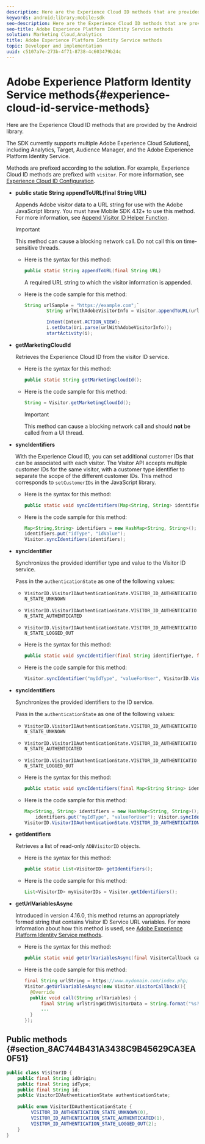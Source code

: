 ```yaml
---
description: Here are the Experience Cloud ID methods that are provided by the Android library.
keywords: android;library;mobile;sdk
seo-description: Here are the Experience Cloud ID methods that are provided by the Android library.
seo-title: Adobe Experience Platform Identity Service methods
solution: Marketing Cloud,Analytics
title: Adobe Experience Platform Identity Service methods
topic: Developer and implementation
uuid: c5107a7e-273b-4f71-8738-4c603479b24c
---
```


# Adobe Experience Platform Identity Service methods{#experience-cloud-id-service-methods}

Here are the Experience Cloud ID methods that are provided by the Android library.

The SDK currently supports multiple Adobe Experience Cloud Solutions], including Analytics, Target, Audience Manager, and the Adobe Experience Platform Identity Service.

Methods are prefixed according to the solution. For example, Experience Cloud ID methods are prefixed with `visitor`. For more information, see [Experience Cloud ID Configuration](/help/android/c-marketing-cloud/mcvid.md).

* **public static String appendToURL(final String URL)**

  Appends Adobe visitor data to a URL string for use with the Adobe JavaScript library. You must have Mobile SDK 4.12+ to use this method. For more information, see [Append Visitor ID Helper Function](https://docs.adobe.com/content/help/en/id-service/using/id-service-api/methods/appendvisitorid.html). 
  
  >[!IMPORTANT]
  >
  >This method can cause a blocking network call. Do not call this on time-sensitive threads. 
  
  * Here is the syntax for this method:

    ```java
    public static String appendToURL(final String URL) 
    ```

    A required URL string to which the visitor information is appended.  

  * Here is the code sample for this method:

    ```java
    String urlSample = "https://example.com";`
            String urlWithAdobeVisitorInfo = Visitor.appendToURL(urlSample);

            Intent(Intent.ACTION_VIEW);
            i.setData(Uri.parse(urlWithAdobeVisitorInfo));
            startActivity(i);
    ```

* **getMarketingCloudId**

  Retrieves the Experience Cloud ID from the visitor ID service. 

  * Here is the syntax for this method:

    ```java
    public static String getMarketingCloudId(); 
    ```

  * Here is the code sample for this method:

    ```java
    String = Visitor.getMarketingCloudId();
    ```

    >[!IMPORTANT]
    >
    >This method can cause a blocking network call and should **not** be called from a UI thread.

* **syncIdentifiers**

  With the Experience Cloud ID, you can set additional customer IDs that can be associated with each visitor. The Visitor API accepts multiple customer IDs for the same visitor, with a customer type identifier to separate the scope of the different customer IDs. This method corresponds to `setCustomerIDs` in the JavaScript library. 

  * Here is the syntax for this method:

    ```java
    public static void syncIdentifiers(Map<String, String> identifiers); 
    ```

  * Here is the code sample for this method:

    ```java
    Map<String,String> identifiers = new HashMap<String, String>();
    identifiers.put("idType", "idValue");
    Visitor.syncIdentifiers(identifiers);
    ```

* **syncIdentifier**

  Synchronizes the provided identifier type and value to the Visitor ID service. 
  
  Pass in the `authenticationState` as one of the following values:  
  
  * `VisitorID.VisitorIDAuthenticationState.VISITOR_ID_AUTHENTICATION_STATE_UNKNOWN` 
  * `VisitorID.VisitorIDAuthenticationState.VISITOR_ID_AUTHENTICATION_STATE_AUTHENTICATED` 
  * `VisitorID.VisitorIDAuthenticationState.VISITOR_ID_AUTHENTICATION_STATE_LOGGED_OUT`

  * Here is the syntax for this method:

    ```java
    public static void syncIdentifier(final String identifierType, final String identifier, final VisitorID.VisitorIDAuthenticationState authenticationState);
    ```

  * Here is the code sample for this method:

    ```java
    Visitor.syncIdentifier("myIdType", "valueForUser", VisitorID.VisitorIDAuthenticationState.VISITOR_ID_AUTHENTICATION_STATE_LOGGED_OUT);
    ```

* **syncIdentifiers**

  Synchronizes the provided identifiers to the ID service. 
  
  Pass in the `authenticationState` as one of the following values: 
  * `VisitorID.VisitorIDAuthenticationState.VISITOR_ID_AUTHENTICATION_STATE_UNKNOWN` 
  * `VisitorID.VisitorIDAuthenticationState.VISITOR_ID_AUTHENTICATION_STATE_AUTHENTICATED` 
  * `VisitorID.VisitorIDAuthenticationState.VISITOR_ID_AUTHENTICATION_STATE_LOGGED_OUT`

  * Here is the syntax for this method:

    ```java
    public static void syncIdentifiers(final Map<String String> identifiers, final VisitorID.VisitorIDAuthenticationState authenticationState);
    ```

  * Here is the code sample for this method:

    ```java
    Map<String, String> identifiers = new HashMap<String, String>();
        identifiers.put("myIdType", "valueForUser"); Visitor.syncIdentifiers(identifiers,
    VisitorID.VisitorIDAuthenticationState.VISITOR_ID_AUTHENTICATION_STATE_AUTHENTICATED); 
    ```

* **getIdentifiers**

  Retrieves a list of read-only `ADBVisitorID` objects.

  * Here is the syntax for this method:

    ```java
    public static List<VisitorID> getIdentifiers(); 
    ```

  * Here is the code sample for this method:

    ```java
    List<VisitorID> myVisitorIDs = Visitor.getIdentifiers(); 
    ```

* **getUrlVariablesAsync**

   Introduced in version 4.16.0, this method returns an appropriately formed string that contains Visitor ID Service URL variables. For more information about how this method is used, see [Adobe Experience Platform Identity Service methods](/help/android/reference/hybrid-app.md).

  * Here is the syntax for this method:

    ```java
    public static void getUrlVariablesAsync(final VisitorCallback callback);
    ```

  * Here is the code sample for this method:

    ```java
    final String urlString = https://www.mydomain.com/index.php; 
    Visitor.getUrlVariablesAsync(new Visitor.VisitorCallback(){ 
      @Override 
      public void call(String urlVariables) { 
          final String urlStringWithVisitorData = String.format("%s?%s", urlString, urlVariables); 
          ...
      } 
    });
    ```

## Public methods {#section_8AC744B431A3438C9B45629CA3EA0F51}

```java
public class VisitorID { 
    public final String idOrigin; 
    public final String idType; 
    public final String id; 
    public VisitorIDAuthenticationState authenticationState; 
 
    public enum VisitorIDAuthenticationState { 
         VISITOR_ID_AUTHENTICATION_STATE_UNKNOWN(0), 
         VISITOR_ID_AUTHENTICATION_STATE_AUTHENTICATED(1), 
         VISITOR_ID_AUTHENTICATION_STATE_LOGGED_OUT(2); 
    } 
}
```
